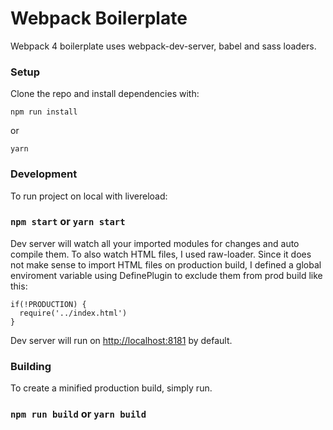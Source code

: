 # Webpack Boilerplate
Webpack 4 boilerplate uses webpack-dev-server, babel and sass loaders.

### Setup

Clone the repo and install dependencies with:

```
npm run install
```
or 

```
yarn
```


### Development

To run project on local with livereload:

### `npm start` or `yarn start`

Dev server will watch all your imported modules for changes and auto compile them. To also watch HTML files, I used raw-loader. Since it does not make sense to import HTML files on production build, I defined a global enviroment variable using DefinePlugin to exclude them from prod build like this: 

```
if(!PRODUCTION) {
  require('../index.html')
}
```

Dev server will run on [http://localhost:8181](http://localhost:8181) by default.


### Building

To create a minified production build, simply run.

### `npm run build` or `yarn build`




